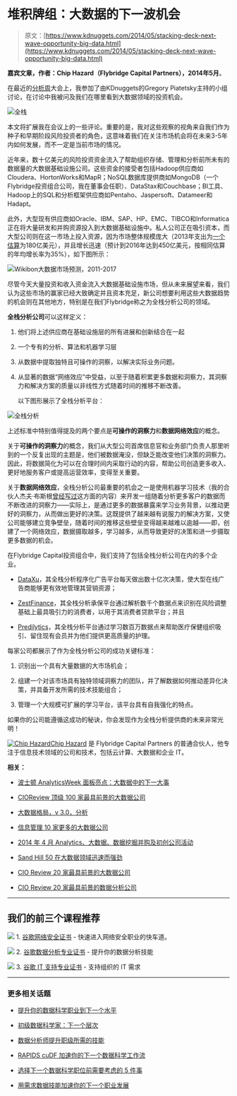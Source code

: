 # 堆积牌组：大数据的下一波机会

> 原文：[https://www.kdnuggets.com/2014/05/stacking-deck-next-wave-opportunity-big-data.html](https://www.kdnuggets.com/2014/05/stacking-deck-next-wave-opportunity-big-data.html)

**嘉宾文章，作者：Chip Hazard（Flybridge Capital Partners），2014年5月**。

在最近的[分析周](/2014/03/boston-analyticsweek-panel-highlights-next-big-thing-big-data.html)大会上，我参加了由KDnuggets的Gregory Piatetsky主持的小组讨论，在讨论中我被问及我们在哪里看到大数据领域的投资机会。

![全栈](../Images/6b7d7bdcbc75b2e3913a4bd860c1ab52.png)

本文将扩展我在会议上的一些评论。重要的是，我对这些观察的视角来自我们作为种子和早期阶段风险投资者的角色，这意味着我们在关注市场机会将在未来3-5年内如何发展，而不一定是当前市场的情况。

近年来，数十亿美元的风险投资资金流入了帮助组织存储、管理和分析前所未有的数据量的大数据基础设施公司。这些资金的接受者包括Hadoop供应商如Cloudera、HortonWorks和MapR；NoSQL数据库提供商如MongoDB（一个Flybridge投资组合公司，我在董事会任职）、DataStax和Couchbase；BI工具、Hadoop上的SQL和分析框架供应商如Pentaho、Jaspersoft、Datameer和Hadapt。

此外，大型现有供应商如Oracle、IBM、SAP、HP、EMC、TIBCO和Informatica正在将大量研发和并购资源投入到大数据基础设施中。私人公司正在吸引资本，而大型公司则在这一市场上投入资源，因为市场整体规模庞大（2013年支出为[一个估算](http://wikibon.org/wiki/v/Big_Data_Vendor_Revenue_and_Market_Forecast_2013-2017)为180亿美元），并且增长迅速（预计到2016年达到450亿美元，按相同估算的年均增长率为35%），如下图所示：

![Wikibon大数据市场预测，2011-2017](../Images/141f70d313286266b47c47ff739af555.png)

尽管今天大量投资和收入资金流入大数据基础设施市场，但从未来展望来看，我们认为这些市场的赢家已经大致确定并且资本充足，新公司想要利用这些大数据趋势的机会则在其他地方，特别是在我们Flybridge称之为全栈分析公司的领域。

**全栈分析公司**可以这样定义：

1.  他们将上述供应商在基础设施层的所有进展和创新结合在一起

1.  一个专有的分析、算法和机器学习层

1.  从数据中提取独特且可操作的洞察，以解决实际业务问题。

1.  从显著的数据“网络效应”中受益，以至于随着积累更多数据和洞察力，其洞察力和解决方案的质量以非线性方式随着时间的推移不断改善。

    以下图形展示了全栈分析平台：

![全栈分析](../Images/10dfeff8eeece62838ccb54329a33913.png)

上述标准中特别值得提及的两个要点是**可操作的洞察力**和**数据网络效应**的概念。

关于**可操作的洞察力**的概念，我们从大型公司首席信息官和业务部门负责人那里听到的一个反复出现的主题是，他们被数据淹没，但缺乏能改变他们决策的洞察力。因此，将数据简化为可以在合理时间内采取行动的内容，帮助公司创造更多收入、更好地服务客户或提高运营效率，变得至关重要。

关于**数据网络效应**，全栈分析公司最重要的机会之一是使用机器学习技术（我的合伙人杰夫·布斯根[曾经写过](http://bostonvcblog.typepad.com/vc/2012/05/forget-plastics-its-all-about-machine-learning.html)这方面的内容）来开发一组随着分析更多客户的数据而不断改进的洞察力——实际上，是通过更多的数据暴露来学习业务背景，以推动更好的洞察力，从而做出更好的决策。这既提供了越来越有说服力的解决方案，又使公司能够建立竞争壁垒，随着时间的推移这些壁垒变得越来越难以逾越——即，创建了一个网络效应，数据摄取越多，学习越多，从而导致更好的决策和进一步摄取更多数据的机会。

在Flybridge Capital投资组合中，我们支持了包括全栈分析公司在内的多个企业。

+   [DataXu](http://www.dataxu.com/)，其全栈分析程序化广告平台每天做出数十亿次决策，使大型在线广告商能够更有效地管理其营销资源；

+   [ZestFinance](http://www.zestfinance.com/)，其全栈分析承保平台通过解析数千个数据点来识别在风险调整基础上最具吸引力的消费者，以用于其消费者贷款平台；并且

+   [Predilytics](http://www.predilytics.com/)，其全栈分析平台通过学习数百万数据点来帮助医疗保健组织吸引、留住现有会员并为他们提供更高质量的护理。

每家公司都展示了作为全栈分析公司的成功关键标准：

1.  识别出一个具有大量数据的大市场机会；

1.  组建一个对该市场具有独特领域洞察力的团队，并了解数据如何推动差异化决策，并具备开发所需的技术技能组合；

1.  管理一个大规模可扩展的学习平台，该平台具有自我强化的特点。

如果你的公司能遵循这成功的秘诀，你会发现作为全栈分析提供商的未来非常光明！

[![Chip Hazard](../Images/5362bcdcb39109fdbef3aa83990fde0e.png)Chip Hazard](http://www.flybridge.com/team/Chip-Hazard) 是 Flybridge Capital Partners 的普通合伙人，他专注于信息技术领域的公司和技术，包括云计算、大数据和企业 IT。

**相关：**

+   [波士顿 AnalyticsWeek 面板亮点：大数据中的下一大事](/2014/03/boston-analyticsweek-panel-highlights-next-big-thing-big-data.html)

+   [CIOReview 顶级 100 家最具前景的大数据公司](/2014/05/cioreview-top-100-most-promising-big-data-companies.html)

+   [大数据格局，v 3.0，分析](/2014/05/big-data-landscape-v30-analyzed.html)

+   [信息管理 10 家更多的大数据公司](/2014/03/information-management-10-more-big-data-companies.html)

+   [2014 年 4 月 Analytics、大数据、数据挖掘并购及初创公司活动](/2014/05/april-analytics-big-data-science-company-activity.html)

+   [Sand Hill 50 在大数据领域迅速而强劲](/2014/01/sand-hill-50-swift-strong-big-data.html)

+   [CIO Review 20 家最具前景的大数据公司](/2013/10/cio-20-most-promising-big-data-companies.html)

+   [CIO Review 20 家最具前景的数据分析公司](/2013/12/cio-review-20-most-promising-data-analytics-companies.html)

* * *

## 我们的前三个课程推荐

![](../Images/0244c01ba9267c002ef39d4907e0b8fb.png) 1\. [谷歌网络安全证书](https://www.kdnuggets.com/google-cybersecurity) - 快速进入网络安全职业的快车道。

![](../Images/e225c49c3c91745821c8c0368bf04711.png) 2\. [谷歌数据分析专业证书](https://www.kdnuggets.com/google-data-analytics) - 提升你的数据分析技能

![](../Images/0244c01ba9267c002ef39d4907e0b8fb.png) 3\. [谷歌 IT 支持专业证书](https://www.kdnuggets.com/google-itsupport) - 支持组织的 IT 需求

* * *

### 更多相关话题

+   [提升你的数据科学职业到下一个水平](https://www.kdnuggets.com/2021/12/sas-advance-data-science-career-next-level.html)

+   [初级数据科学家：下一个层次](https://www.kdnuggets.com/2022/02/junior-data-scientist-next-level.html)

+   [数据分析师提升职级所需的技能](https://www.kdnuggets.com/2022/09/data-analyst-skills-need-next-promotion.html)

+   [RAPIDS cuDF 加速你的下一个数据科学工作流](https://www.kdnuggets.com/2023/04/rapids-cudf-speed-next-data-science-workflow.html)

+   [选择下一个数据科学职位前需要考虑的 5 件事](https://www.kdnuggets.com/2022/01/5-things-keep-mind-selecting-next-job.html)

+   [用需求数据技能加速你的下一个职业发展](https://www.kdnuggets.com/2023/01/datacamp-fast-track-next-move-indemand-data-skills.html)
